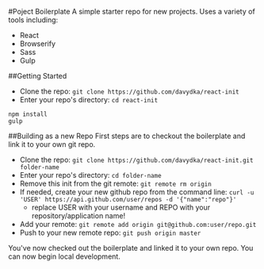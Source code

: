 #Poject Boilerplate
A simple starter repo for new projects. Uses a variety of tools including:

* React
* Browserify
* Sass
* Gulp

##Getting Started
* Clone the repo: `git clone https://github.com/davydka/react-init`
* Enter your repo's directory: `cd react-init`

```
npm install
gulp
```
##Building as a new Repo
First steps are to checkout the boilerplate and link it to your own git repo.

* Clone the repo: `git clone https://github.com/davydka/react-init.git folder-name`
* Enter your repo's directory: `cd folder-name`
* Remove this init from the git remote: `git remote rm origin`
* If needed, create your new github repo from the command line: `curl -u 'USER' https://api.github.com/user/repos -d '{"name":"repo"}'`
	* replace USER with your username and REPO with your repository/application name!
* Add your remote: `git remote add origin git@github.com:user/repo.git`
* Push to your new remote repo: `git push origin master`

You've now checked out the boilerplate and linked it to your own repo. You can now begin local development.